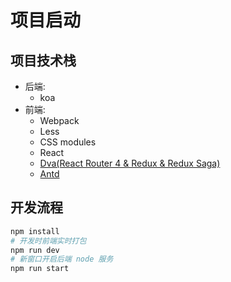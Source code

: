 
# 项目启动

## 项目技术栈

- 后端:
  - koa
- 前端:
  - Webpack
  - Less
  - CSS modules
  - React
  - [Dva(React Router 4 & Redux & Redux Saga)](https://dvajs.com/)
  - [Antd](https://ant.design/index-cn)

## 开发流程

```bash
npm install
# 开发时前端实时打包
npm run dev
# 新窗口开启后端 node 服务
npm run start
```